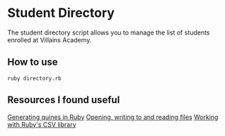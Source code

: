 # Student Directory

The student directory script allows you to manage the list of students enrolled at Villains Academy.

## How to use ##

```shell
ruby directory.rb
```

## Resources I found useful ##

[Generating quines in Ruby](https://blog.chaps.io/2015/10/01/generating-quines-in-ruby.html)
[Opening, writing to and reading files](https://launchschool.com/books/ruby/read/files)
[Working with Ruby's CSV library](http://albertogrespan.com/blog/csv-file-reading-in-ruby/)
